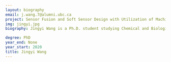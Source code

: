 ```yaml
---
layout: biography
email: j.wang.7@alumni.ubc.ca
project: Sensor Fusion and Soft Sensor Design with Utilization of Machine Learning Techniques for the Process Industry
img: jingyi.jpg
biography: Jingyi Wang is a Ph.D. student studying Chemical and Biological Engineering (CHBE) at UBC. She received her bachelor's degree and master's degree in Chemical Engineering/Process Control from the University of Alberta in Canada. Her previous research includes sensor fusion, soft sensor, and artificial neural networks. Her current research interest includes combining traditional control methods with machine learning techniques to improve algorithm performance.

degree: PhD
year_end: None
year_start: 2020
title: Jingyi Wang
---
```

